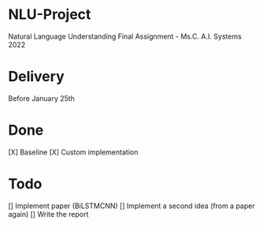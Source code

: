 # NLU-Project
Natural Language Understanding Final Assignment - Ms.C. A.I. Systems 2022

# Delivery
Before January 25th

# Done

[X] Baseline
[X] Custom implementation

# Todo
[] Implement paper (BiLSTMCNN)
[] Implement a second idea (from a paper again)
[] Write the report
